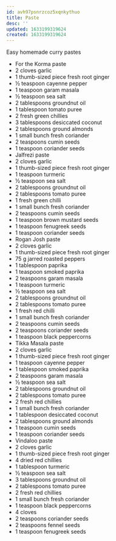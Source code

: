 ```yaml
---
id: avh97psnrzcoz5xqnkythuo
title: Paste
desc: ''
updated: 1633199319624
created: 1633199319624
---
```


Easy homemade curry pastes
* For the Korma paste
* 2 cloves garlic
* 1 thumb-sized piece fresh root ginger
* ½ teaspoon cayenne pepper
* 1 teaspoon garam masala
* ½ teaspoon sea salt
* 2 tablespoons groundnut oil
* 1 tablespoon tomato puree
* 2 fresh green chillies
* 3 tablespoons desiccated coconut
* 2 tablespoons ground almonds
* 1 small bunch fresh coriander
* 2 teaspoons cumin seeds
* 1 teaspoon coriander seeds
* Jalfrezi paste
* 2 cloves garlic
* 1 thumb-sized piece fresh root ginger
* 1 teaspoon turmeric
* ½ teaspoon sea salt
* 2 tablespoons groundnut oil
* 2 tablespoons tomato puree
* 1 fresh green chilli
* 1 small bunch fresh coriander
* 2 teaspoons cumin seeds
* 1 teaspoon brown mustard seeds
* 1 teaspoon fenugreek seeds
* 1 teaspoon coriander seeds
* Rogan Josh paste
* 2 cloves garlic
* 1 thumb-sized piece fresh root ginger
* 75 g jarred roasted peppers
* 1 tablespoon paprika
* 1 teaspoon smoked paprika
* 2 teaspoons garam masala
* 1 teaspoon turmeric
* ½ teaspoon sea salt
* 2 tablespoons groundnut oil
* 2 tablespoons tomato puree
* 1 fresh red chilli
* 1 small bunch fresh coriander
* 2 teaspoons cumin seeds
* 2 teaspoons coriander seeds
* 1 teaspoon black peppercorns
* Tikka Masala paste
* 2 cloves garlic
* 1 thumb-sized piece fresh root ginger
* 1 teaspoon cayenne pepper
* 1 tablespoon smoked paprika
* 2 teaspoons garam masala
* ½ teaspoon sea salt
* 2 tablespoons groundnut oil
* 2 tablespoons tomato puree
* 2 fresh red chillies
* 1 small bunch fresh coriander
* 1 tablespoon desiccated coconut
* 2 tablespoons ground almonds
* 1 teaspoon cumin seeds
* 1 teaspoon coriander seeds
* Vindaloo paste
* 2 cloves garlic
* 1 thumb-sized piece fresh root ginger
* 4 dried red chillies
* 1 tablespoon turmeric
* ½ teaspoon sea salt
* 3 tablespoons groundnut oil
* 2 tablespoons tomato puree
* 2 fresh red chillies
* 1 small bunch fresh coriander
* 1 teaspoon black peppercorns
* 4 cloves
* 2 teaspoons coriander seeds
* 2 teaspoons fennel seeds
* 1 teaspoon fenugreek seeds
